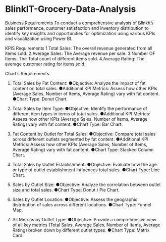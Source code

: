 # BlinkIT-Grocery-Data-Analysis
Business Requirements
To conduct a comprehensive analysis of Blinkit’s sales performance, customer satisfaction and inventory distribution to identify key insights and opportunities for optimization using various KPIs and visualization using Power BI.


KPIS Requirements
1.Total Sales: The overall revenue generated from all items sold.
2.Average Sales: The Average revenue per sale.
3.Number OF Items: The Total count of different items sold.
4.Average Rating: The average customer rating for items sold. 

Chart’s Requirements
1. Total Sales by Fat Content:
●Objective: Analyze the impact of fat content on total sales.
●Additional KPI Metrics: Assess how other KPIs (Average Sales, Number of Items, Average Rating) vary with fat content.
●Chart Type: Donut Chart.

2. Total Sales by Item Type:
●Objective: Identify the performance of different item types in terms of total sales.
●Additional KPI Metrics: Assess how other KPIs (Average Sales, Number of Items, Average Rating) vary with fat content.
●Chart Type: Bar Chart.

3. Fat Content by Outlet for Total Sales:
●Objective: Compare total sales across different outlets segmented by fat content.
●Additional KPI Metrics: Assess how other KPIs (Average Sales, Number of Items, Average Rating) vary with fat content.
●Chart Type: Stacked Column Chart.

4. Total Sales by Outlet Establishment:
●Objective: Evaluate how the age or type of outlet establishment influences total sales.
●Chart Type: Line Chart.

5. Sales by Outlet Size:
●Objective: Analyze the correlation between outlet size and total sales.
●Chart Type: Donut / Pie Chart.

6. Sales by Outlet Location:
●Objective: Assess the geographic distribution of sales across different locations.
●Chart Type: Funnel Map.

7. All Metrics by Outlet Type:
●Objective: Provide a comprehensive view of all key metrics (Total Sales, Average Sales, Number of Items, Average Rating) broken down by different outlet types.
●Chart Type: Matrix Card.
